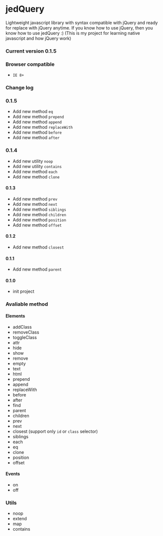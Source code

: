 jedQuery
========
Lightweight javascript library with syntax compatible with jQuery and ready for replace with jQuery anytime.
If you know how to use jQuery, then you know how to use jedQuery :)
(This is my project for learning native javascript and how jQuery work)

### Current version 0.1.5


### Browser compatible
- `IE 8+`


### Change log

### 0.1.5
- Add new method `eq`
- Add new method `prepend`
- Add new method `append`
- Add new method `replaceWith`
- Add new method `before`
- Add new method `after`


### 0.1.4
- Add new utility `noop`
- Add new utility `contains`
- Add new method `each`
- Add new method `clone`


#### 0.1.3
- Add new method `prev`
- Add new method `next`
- Add new method `siblings`
- Add new method `children`
- Add new method `position`
- Add new method `offset`

#### 0.1.2
- Add new method `closest`

#### 0.1.1
- Add new method `parent`

#### 0.1.0
- init project


### Avaliable method

#### Elements
- addClass
- removeClass
- toggleClass
- attr
- hide
- show
- remove
- empty
- text
- html
- prepend
- append
- replaceWith
- before
- after
- find
- parent
- children
- prev
- next
- closest (support only `id` or `class` selector)
- siblings
- each
- eq
- clone
- position
- offset


#### Events
- on
- off


### Utils
- noop
- extend
- map
- contains
